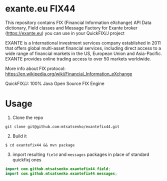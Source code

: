 # exante.eu FIX44
This repository contains FIX (Financial Information eXchange) API Data dictionary, Field classes and Message Factory for Exante broker (https://exante.eu) you can use in your QuickFIX/J project

EXANTE is a International investment services company established in 2011 that offers global multi-asset financial services, including direct access to a wide range of financial markets in the US, European Union and Asia-Pacific. EXANTE provides online trading access to over 50 markets worldwide.

More info about FIX protocol: https://en.wikipedia.org/wiki/Financial_Information_eXchange

QuickFIX/J: 100% Java Open Source FIX Engine

# Usage
1. Clone the repo
```
git clone git@github.com:mtsatsenko/exantefix44.git
```
2. Build it
```
$ cd exantefix44 && mvn package
```
3. import resulting `field` and `messages` packages in place of standard quickfixj ones
```java
import com.github.mtsatsenko.exantefix44.field;
import com.github.mtsatsenko.exantefix44.messages;
```
